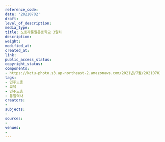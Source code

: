 ```yaml
---
reference_code: 
date: '20210702'
draft: 
level_of_description: 
media_type: 
title: 노동자통일운동학교 3일차
description: 
weight: 
modified_at: 
created_at: 
link: 
public_access_status: 
copyright_status: 
components:
- https://kctu-photo.s3.ap-northeast-2.amazonaws.com/2021년/7월/20210702-노동자통일운동학교+3일차_민주노총_교육_민주노총_통일역사/_1D20062.jpg
tags:
- 민주노총
- 교육
- 민주노총
- 통일역사
creators:
- 
subjects:
- 
sources:
- 
venues:
- 
---
```

